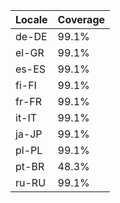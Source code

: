 | Locale | Coverage |
|--------|----------|
| de-DE | 99.1% |
| el-GR | 99.1% |
| es-ES | 99.1% |
| fi-FI | 99.1% |
| fr-FR | 99.1% |
| it-IT | 99.1% |
| ja-JP | 99.1% |
| pl-PL | 99.1% |
| pt-BR | 48.3% |
| ru-RU | 99.1% |

